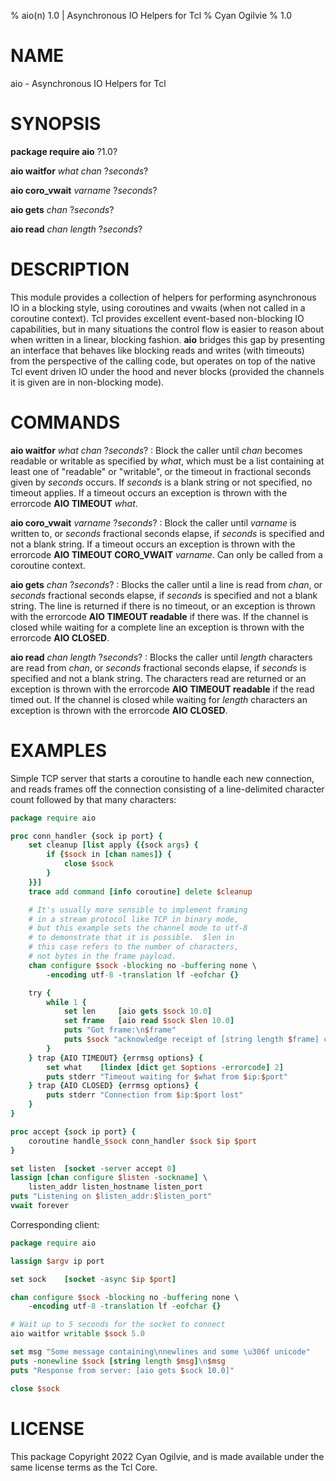 % aio(n) 1.0 | Asynchronous IO Helpers for Tcl
% Cyan Ogilvie
% 1.0

# NAME

aio - Asynchronous IO Helpers for Tcl

# SYNOPSIS

**package require aio** ?1.0?

**aio waitfor** *what* *chan* ?*seconds*?

**aio coro_vwait** *varname* ?*seconds*?

**aio gets** *chan* ?*seconds*?

**aio read** *chan* *length* ?*seconds*?

# DESCRIPTION

This module provides a collection of helpers for performing asynchronous IO in
a blocking style, using coroutines and vwaits (when not called in a coroutine
context).  Tcl provides excellent event-based non-blocking IO capabilities, but
in many situations the control flow is easier to reason about when written in
a linear, blocking fashion.  **aio** bridges this gap by presenting an interface
that behaves like blocking reads and writes (with timeouts) from the perspective
of the calling code, but operates on top of the native Tcl event driven IO under
the hood and never blocks (provided the channels it is given are in non-blocking
mode).

# COMMANDS

**aio waitfor** *what* *chan* ?*seconds*?
:   Block the caller until *chan* becomes readable or writable as specified by *what*, which must be
    a list containing at least one of "readable" or "writable", or the timeout in fractional seconds
    given by *seconds* occurs.  If *seconds* is a blank string or not specified, no timeout applies.
    If a timeout occurs an exception is thrown with the errorcode **AIO TIMEOUT** *what*.

**aio coro_vwait** *varname* ?*seconds*?
:   Block the caller until *varname* is written to, or *seconds* fractional seconds elapse, if
    *seconds* is specified and not a blank string.  If a timeout occurs an exception is thrown with
    the errorcode **AIO TIMEOUT CORO_VWAIT** *varname*.  Can only be called from a coroutine
    context.

**aio gets** *chan* ?*seconds*?
:   Blocks the caller until a line is read from *chan*, or *seconds* fractional seconds elapse, if
    *seconds* is specified and not a blank string.  The line is returned if there is no timeout,
    or an exception is thrown with the errorcode **AIO TIMEOUT readable** if there was.
    If the channel is closed while waiting for a complete line an exception is thrown with the
    errorcode **AIO CLOSED**.

**aio read** *chan* *length* ?*seconds*?
:   Blocks the caller until *length* characters are read from *chan*, or *seconds* fractional seconds
    elapse, if *seconds* is specified and not a blank string.  The characters read are returned or
    an exception is thrown with the errorcode **AIO TIMEOUT readable** if the read timed out.
    If the channel is closed while waiting for *length* characters an exception is thrown with the
    errorcode **AIO CLOSED**.

# EXAMPLES

Simple TCP server that starts a coroutine to handle each new connection, and reads frames off the
connection consisting of a line-delimited character count followed by that many characters:

~~~tcl
package require aio

proc conn_handler {sock ip port} {
    set cleanup [list apply {{sock args} {
        if {$sock in [chan names]} {
            close $sock
        }
    }}]
    trace add command [info coroutine] delete $cleanup

    # It's usually more sensible to implement framing
    # in a stream protocol like TCP in binary mode,
    # but this example sets the channel mode to utf-8
    # to demonstrate that it is possible.  $len in
    # this case refers to the number of characters,
    # not bytes in the frame payload.
    chan configure $sock -blocking no -buffering none \
        -encoding utf-8 -translation lf -eofchar {}

    try {
        while 1 {
            set len     [aio gets $sock 10.0]
            set frame   [aio read $sock $len 10.0]
            puts "Got frame:\n$frame"
            puts $sock "acknowledge receipt of [string length $frame] characters"
        }
    } trap {AIO TIMEOUT} {errmsg options} {
        set what    [lindex [dict get $options -errorcode] 2]
        puts stderr "Timeout waiting for $what from $ip:$port"
    } trap {AIO CLOSED} {errmsg options} {
        puts stderr "Connection from $ip:$port lost"
    }
}

proc accept {sock ip port} {
    coroutine handle_$sock conn_handler $sock $ip $port
}

set listen  [socket -server accept 0]
lassign [chan configure $listen -sockname] \
    listen_addr listen_hostname listen_port
puts "Listening on $listen_addr:$listen_port"
vwait forever
~~~

Corresponding client:

~~~tcl
package require aio

lassign $argv ip port

set sock    [socket -async $ip $port]

chan configure $sock -blocking no -buffering none \
    -encoding utf-8 -translation lf -eofchar {}

# Wait up to 5 seconds for the socket to connect
aio waitfor writable $sock 5.0

set msg "Some message containing\nnewlines and some \u306f unicode"
puts -nonewline $sock [string length $msg]\n$msg
puts "Response from server: [aio gets $sock 10.0]"

close $sock
~~~

# LICENSE

This package Copyright 2022 Cyan Ogilvie, and is made available under
the same license terms as the Tcl Core.
